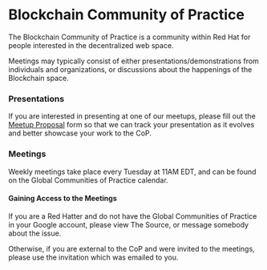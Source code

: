 # Blockchain Community of Practice


<p align="left">
	The Blockchain Community of Practice is a community within Red Hat for people interested in the decentralized web space.
</p>

<p>
	Meetings may typically consist of either presentations/demonstrations
	from individuals and organizations,
	or discussions about the happenings of the Blockchain space.
</p>

### Presentations

If you are interested in presenting at one of our meetups,
please fill out the [Meetup Proposal](https://github.com/RobotSail/blockchain-cop/issues/new/choose) form
so that we can track your presentation as it evolves
and better showcase your work to the CoP.


<!-- TODO: automate this process, embed meeting data -->
### Meetings

Weekly meetings take place every Tuesday at 11AM EDT,
and can be found on the Global Communities of Practice calendar.


#### Gaining Access to the Meetings

If you are a Red Hatter and do not have the Global Communities of Practice in your Google account,
please view The Source, or message somebody about the issue.

Otherwise, if you are external to the CoP and were invited
to the meetings, please use the invitation which was emailed to you.

